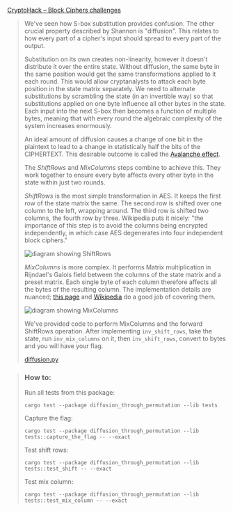 [CryptoHack – Block Ciphers challenges](https://cryptohack.org/challenges/aes/)

> We've seen how S-box substitution provides confusion. The other crucial property described by Shannon is "diffusion". This relates to how every part of a cipher's input should spread to every part of the output.
>
> Substitution on its own creates non-linearity, however it doesn't distribute it over the entire state. Without diffusion, the same byte in the same position would get the same transformations applied to it each round. This would allow cryptanalysts to attack each byte position in the state matrix separately. We need to alternate substitutions by scrambling the state (in an invertible way) so that substitutions applied on one byte influence all other bytes in the state. Each input into the next S-box then becomes a function of multiple bytes, meaning that with every round the algebraic complexity of the system increases enormously.
>
> An ideal amount of diffusion causes a change of one bit in the plaintext to lead to a change in statistically half the bits of the CIPHERTEXT. This desirable outcome is called the [Avalanche effect](https://en.wikipedia.org/wiki/Avalanche_effect).
>
> The _ShiftRows_ and _MixColumns_ steps combine to achieve this. They work together to ensure every byte affects every other byte in the state within just two rounds.
>
> _ShiftRows_ is the most simple transformation in AES. It keeps the first row of the state matrix the same. The second row is shifted over one column to the left, wrapping around. The third row is shifted two columns, the fourth row by three. Wikipedia puts it nicely: "the importance of this step is to avoid the columns being encrypted independently, in which case AES degenerates into four independent block ciphers."
>
> ![diagram showing ShiftRows](https://cryptohack.org/static/img/aes/ShiftRows.png)
>
> _MixColumns_ is more complex. It performs Matrix multiplication in Rijndael's Galois field between the columns of the state matrix and a preset matrix. Each single byte of each column therefore affects all the bytes of the resulting column. The implementation details are nuanced; [this page](https://www.samiam.org/mix-column.html) and [Wikipedia](https://en.wikipedia.org/wiki/Rijndael_MixColumns) do a good job of covering them.
>
> ![diagram showing MixColumns](https://cryptohack.org/static/img/aes/MixColumns.png)
>
> We've provided code to perform MixColumns and the forward ShiftRows operation. After implementing `inv_shift_rows`, take the state, run `inv_mix_columns` on it, then `inv_shift_rows`, convert to bytes and you will have your flag.
>
> [diffusion.py](https://cryptohack.org/static/challenges/diffusion_ee6215282094b4ae8cd1b20697477712.py)

> ### How to:
> Run all tests from this package:
>
>     cargo test --package diffusion_through_permutation --lib tests
>
> Capture the flag:
>
>     cargo test --package diffusion_through_permutation --lib tests::capture_the_flag -- --exact
>
> Test shift rows:
>
>     cargo test --package diffusion_through_permutation --lib tests::test_shift -- --exact
> 
> Test mix column:
>
>     cargo test --package diffusion_through_permutation --lib tests::test_mix_column -- --exact
> 